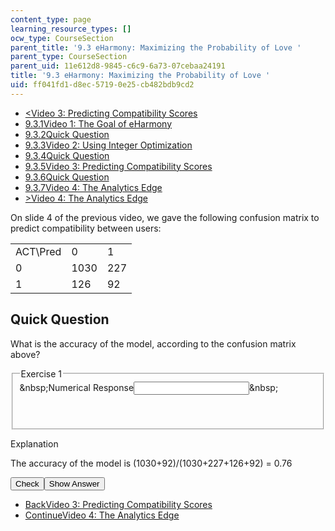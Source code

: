 ```yaml
---
content_type: page
learning_resource_types: []
ocw_type: CourseSection
parent_title: '9.3 eHarmony: Maximizing the Probability of Love '
parent_type: CourseSection
parent_uid: 11e612d8-9845-c6c9-6a73-07cebaa24191
title: '9.3 eHarmony: Maximizing the Probability of Love '
uid: ff041fd1-d8ec-5719-0e25-cb482bdb9cd2
---
```

<ul class="navigation pagination">
    <li id="top_bck_btn"><a href="./resolveuid/4ee865af69155a39e352d98aad5670d0">&lt;<span>Video 3: Predicting Compatibility Scores</span></a></li>
    <li id="flp_btn_1"><a href="./resolveuid/11e612d89845c6c96a7307cebaa24191">9.3.1<span>Video 1: The Goal of eHarmony</span></a></li>
    <li id="flp_btn_2"><a href="./resolveuid/c616e1a84cbef628f458bec9f000bbaf">9.3.2<span>Quick Question</span></a></li>
    <li id="flp_btn_3"><a href="./resolveuid/53b49e57bb91291ac131759296912fa6">9.3.3<span>Video 2: Using Integer Optimization</span></a></li>
    <li id="flp_btn_4"><a href="./resolveuid/06f9b5cf1bb0c54f31c944aa1cd51567">9.3.4<span>Quick Question</span></a></li>
    <li id="flp_btn_5"><a href="./resolveuid/4ee865af69155a39e352d98aad5670d0">9.3.5<span>Video 3: Predicting Compatibility Scores</span></a></li>
    <li id="flp_btn_6" class="button_selected"><a href="./resolveuid/ff041fd1d8ec57190e25cb482bdb9cd2">9.3.6<span>Quick Question</span></a></li>
    <li id="flp_btn_7"><a href="./resolveuid/77d81d8b92b7acee0e6b7bc04c4a9533">9.3.7<span>Video 4: The Analytics Edge</span></a></li>
    <li id="top_continue_btn"><a href="./resolveuid/77d81d8b92b7acee0e6b7bc04c4a9533">&gt;<span>Video 4: The Analytics Edge</span></a></li>
</ul>
<p>On slide 4 of the previous video, we gave the following confusion matrix to predict compatibility between users:</p>
<div class="maintabletemplate">
	<table class=tablewidth25>
		<tr><td>ACT\Pred</td><td>0</td><td>1</td></tr>
		<tr><td>0</td><td>1030</td><td>227</td></tr>
		<tr><td>1</td><td>126</td><td>92</td></tr>
	</table>
	</div>
<h2 class="subhead">Quick Question</h2>
<div class="self_assessment">
<div id="Q1_div" class="problem_question">
<p display_name="Quick Question" url_name="Quick_Question_713">What is the accuracy of the model, according to the confusion matrix above?</p>
<fieldset><legend class="visually-hidden">Exercise 1</legend>
<div class="choice"><label id="Q1_label"><span id="Q1_aria_status" tabindex="-1" class="visually-hidden">&amp;nbsp;</span><span class="visually-hidden">Numerical Response</span><input type="text" id="Q1_input" value="" onkeypress="numericTypedOrDropDownSelected(1)" class="problem_text_input" /><input type="hidden" id="Q1_ans" value="0.76" /><input type="hidden" id="Q1_tolerance" value="1%" /><span id="Q1_normal_status" class="nostatus" aria-hidden="true">&amp;nbsp;</span></label></div>
<p id="S1_ans" tabindex="-1" class="problem_answer">&nbsp;</p>
</fieldset></div>
<div id="S1_div" class="problem_solution" tabindex="-1" display_name="Quick Question" url_name="Quick_Question_715">
<div class="detailed-solution">
<p>Explanation</p>
<p>The accuracy of the model is (1030+92)/(1030+227+126+92) = 0.76</p>
</div>
</div>
<div class="action"><button id="Q1_button" onclick="checkAnswer({1: 'numerical'})" class="problem_mo_button">Check</button><button id="Q1_button_show" onclick="showHideSolution({1: 'numerical'}, 1, [1])" class="problem_mo_button">Show Answer</button></div>
</div>
<ul class="navigation progress">
    <li id="bck_btn"><a href="./resolveuid/4ee865af69155a39e352d98aad5670d0">Back<span>Video 3: Predicting Compatibility Scores</span></a></li>
    <li id="continue_btn"><a href="./resolveuid/77d81d8b92b7acee0e6b7bc04c4a9533">Continue<span>Video 4: The Analytics Edge</span></a></li>
</ul>